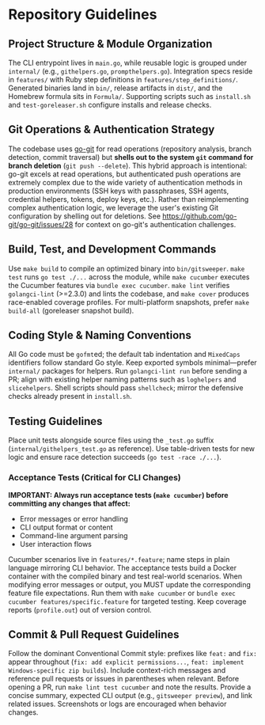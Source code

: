 # Repository Guidelines

## Project Structure & Module Organization
The CLI entrypoint lives in `main.go`, while reusable logic is grouped under `internal/` (e.g., `githelpers.go`, `prompthelpers.go`). Integration specs reside in `features/` with Ruby step definitions in `features/step_definitions/`. Generated binaries land in `bin/`, release artifacts in `dist/`, and the Homebrew formula sits in `Formula/`. Supporting scripts such as `install.sh` and `test-goreleaser.sh` configure installs and release checks.

## Git Operations & Authentication Strategy
The codebase uses [go-git](https://github.com/go-git/go-git) for read operations (repository analysis, branch detection, commit traversal) but **shells out to the system `git` command for branch deletion** (`git push --delete`). This hybrid approach is intentional: go-git excels at read operations, but authenticated push operations are extremely complex due to the wide variety of authentication methods in production environments (SSH keys with passphrases, SSH agents, credential helpers, tokens, deploy keys, etc.). Rather than reimplementing complex authentication logic, we leverage the user's existing Git configuration by shelling out for deletions. See https://github.com/go-git/go-git/issues/28 for context on go-git's authentication challenges.

## Build, Test, and Development Commands
Use `make build` to compile an optimized binary into `bin/gitsweeper`. `make test` runs `go test ./...` across the module, while `make cucumber` executes the Cucumber features via `bundle exec cucumber`. `make lint` verifies `golangci-lint` (>=2.3.0) and lints the codebase, and `make cover` produces race-enabled coverage profiles. For multi-platform snapshots, prefer `make build-all` (goreleaser snapshot build).

## Coding Style & Naming Conventions
All Go code must be `gofmt`ed; the default tab indentation and `MixedCaps` identifiers follow standard Go style. Keep exported symbols minimal—prefer `internal/` packages for helpers. Run `golangci-lint run` before sending a PR; align with existing helper naming patterns such as `loghelpers` and `slicehelpers`. Shell scripts should pass `shellcheck`; mirror the defensive checks already present in `install.sh`.

## Testing Guidelines
Place unit tests alongside source files using the `_test.go` suffix (`internal/githelpers_test.go` as reference). Use table-driven tests for new logic and ensure race detection succeeds (`go test -race ./...`).

### Acceptance Tests (Critical for CLI Changes)
**IMPORTANT: Always run acceptance tests (`make cucumber`) before committing any changes that affect:**
- Error messages or error handling
- CLI output format or content
- Command-line argument parsing
- User interaction flows

Cucumber scenarios live in `features/*.feature`; name steps in plain language mirroring CLI behavior. The acceptance tests build a Docker container with the compiled binary and test real-world scenarios. When modifying error messages or output, you MUST update the corresponding feature file expectations. Run them with `make cucumber` or `bundle exec cucumber features/specific.feature` for targeted testing. Keep coverage reports (`profile.out`) out of version control.

## Commit & Pull Request Guidelines
Follow the dominant Conventional Commit style: prefixes like `feat:` and `fix:` appear throughout (`fix: add explicit permissions...`, `feat: implement Windows-specific zip builds`). Include context-rich messages and reference pull requests or issues in parentheses when relevant. Before opening a PR, run `make lint test cucumber` and note the results. Provide a concise summary, expected CLI output (e.g., `gitsweeper preview`), and link related issues. Screenshots or logs are encouraged when behavior changes.
